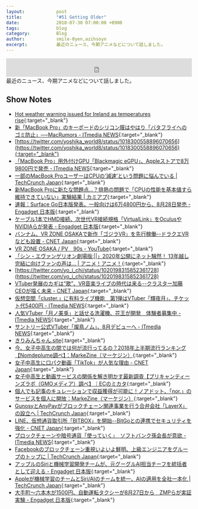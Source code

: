 ```yaml
---
layout:            post
title:             "#51 Getting Older"
date:              2018-07-30 07:00:00 +0900
tags:              blog
category:          Blog
author:            smile-0yen,azihsoyn
excerpt:           最近のニュース、今期アニメなどについて話しました。
---
```

<iframe width="100%" height="50" scrolling="no" frameborder="no" src="https://w.soundcloud.com/player/?url=https%3A//api.soundcloud.com/tracks/478404012&amp;auto_play=false&amp;hide_related=false&amp;show_user=true&amp;show_reposts=false&amp;visual=false&amp;show_artwork=false&amp;default_height=75"></iframe>
最近のニュース、今期アニメなどについて話しました。

## Show Notes
- [Hot weather warning issued for Ireland as temperatures rise](https://www.irishtimes.com/news/environment/hot-weather-warning-issued-for-ireland-as-temperatures-rise-1.3542761){:target="_blank"}
- [新「MacBook Pro」のキーボードのシリコン膜はやはり「バタフライへのゴミ防止」──MacRumors \- ITmedia NEWS](http://www.itmedia.co.jp/news/articles/1807/20/news070.html){:target="_blank"}
- [https://twitter.com/yoshika_world8/status/1018300558896070656](https://twitter.com/yoshika_world8/status/1018300558896070656){:target="_blank"}
- [「MacBook Pro」用外付けGPU「Blackmagic eGPU」、Appleストアで8万9800円で発売 \- ITmedia NEWS](http://www.itmedia.co.jp/news/articles/1807/13/news062.html){:target="_blank"}
- [一部のMacBook ProユーザーはCPUの‘減速’という問題に悩んでいる \| TechCrunch Japan](https://jp.techcrunch.com/2018/07/20/2018-07-19-some-macbook-pro-users-complain-about-throttling-issues/){:target="_blank"}
- [新MacBook Proに新たな問題点…？排熱の問題で「CPUの性能を基本値すら維持できていない」実験結果 \| カミアプ](http://www.appps.jp/299109/){:target="_blank"}
- [速報：Surface Go日本版発表。一般向けは6万4800円から、8月28日発売 \- Engadget 日本版](https://japanese.engadget.com/2018/07/11/surface-go-6-4800-8-28/){:target="_blank"}
- [ケーブル1本でHMD接続、次世代VR接続規格「VirtualLink」をOculusやNVIDIAらが発表 \- Engadget 日本版](https://japanese.engadget.com/2018/07/19/1-hmd-vr-virtuallink-oculus-nvidia/){:target="_blank"}
- [バンナム、VR ZONE OSAKAで新作「ゴジラVR」を先行稼働\-\-ドラクエVRなども設置 \- CNET Japan](https://japan.cnet.com/article/35122729/2/){:target="_blank"}
- [VR ZONE OSAKA / PV　90s \- YouTube](https://www.youtube.com/watch?v=-LT63cLTc7g){:target="_blank"}
- [「シン・エヴァンゲリオン劇場版:\|\|」2020年公開にネット騒然！ 13年越し完結に向けファンの声は\.\.\. \| アニメ！アニメ！](https://animeanime.jp/article/2018/07/20/38848.html){:target="_blank"}
- [https://twitter.com/yo_i_chi/status/1020198315852361728](https://twitter.com/yo_i_chi/status/1020198315852361728)
- [VTuber発展のカギは“歌”、VR音楽ライブの時代は来る\-\-クラスター加藤CEOが描く未来 \- CNET Japan](https://japan.cnet.com/article/35121501/){:target="_blank"}
- [仮想空間「cluster\.」に有料ライブ機能　第1弾はVTuber「輝夜月」、チケット代5400円 \- ITmedia NEWS](http://www.itmedia.co.jp/news/articles/1807/13/news067.html){:target="_blank"}
- [人気VTuber「月ノ美兎」と話せる洗濯機、花王が開発　体験者募集中 \- ITmedia NEWS](http://www.itmedia.co.jp/news/articles/1807/19/news107.html){:target="_blank"}
- [サントリー公式VTuber「燦鳥ノム」、8月デビューへ \- ITmedia NEWS](http://www.itmedia.co.jp/news/articles/1807/19/news063.html){:target="_blank"}
- [きりみんちゃん\.site](https://kirimin-chan.site/){:target="_blank"}
- [今、女子中高生の間では何が流行ってるの？2018年上半期流行ランキング【Nomdeplume調べ】：MarkeZine（マーケジン）](https://markezine.jp/article/detail/28810){:target="_blank"}
- [女子中高生に口パク動画「TikTok」が人気な理由 \- CNET Japan](https://japan.cnet.com/article/35121876/){:target="_blank"}
- [女子中高生と動画サービスの関係を解き明かす最新調査【プリキャンティーンズラボ（GMOメディア）調べ】｜ECのミカタ](https://ecnomikata.com/ecnews/18965/){:target="_blank"}
- [個人でも記事のキュレーションで収益獲得が可能に！ノアドット、「nor\.」のサービスを個人に開放：MarkeZine（マーケジン）](https://markezine.jp/article/detail/28900){:target="_blank"}
- [GunosyとAnyPayがブロックチェーン関連事業を行う合弁会社「LayerX」の設立へ \| TechCrunch Japan](https://jp.techcrunch.com/2018/07/12/gunosy%e3%81%a8anypay%e3%81%8c%e3%83%96%e3%83%ad%e3%83%83%e3%82%af%e3%83%81%e3%82%a7%e3%83%bc%e3%83%b3%e9%96%a2%e9%80%a3%e4%ba%8b%e6%a5%ad%e3%82%92%e8%a1%8c%e3%81%86%e5%90%88%e5%bc%81%e4%bc%9a/){:target="_blank"}
- [LINE、仮想通貨取引所「BITBOX」を開始\-\-BitGoとの連携でセキュリティを強化 \- CNET Japan](https://japan.cnet.com/article/35122645/){:target="_blank"}
- [ブロックチェーンや暗号通貨「使っていく」　ソフトバンク孫会長が意欲 \- ITmedia NEWS](http://www.itmedia.co.jp/news/articles/1806/20/news065.html){:target="_blank"}
- [Facebookのブロックチェーン重視いよいよ鮮明、上級エンジニアをグループのトップに \| TechCrunch Japan](https://jp.techcrunch.com/2018/07/06/2018-07-05-bookchain/){:target="_blank"}
- [アップルのSiriと機械学習開発チームが、元グーグルAI担当チーフを統括者として迎える \- Engadget 日本版](https://japanese.engadget.com/2018/07/12/siri-ai/){:target="_blank"}
- [Appleが機械学習のチームとSiri/AIのチームを統一、AIの適用を全社一本化 \| TechCrunch Japan](https://jp.techcrunch.com/2018/07/11/2018-07-10-apple-combines-machine-learning-and-siri-teams-under-giannandrea/){:target="_blank"}
- [大手町〜六本木が1500円、自動運転タクシーが8月27日から　ZMPらが実証実験 \- Engadget 日本版](https://japanese.engadget.com/2018/07/18/1500-8-27-zmp/){:target="_blank"}
